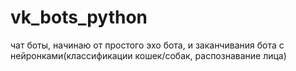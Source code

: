 # vk_bots_python
чат боты, начинаю от простого эхо бота, и заканчивания бота с нейронками(классификации кошек/собак, распознавание лица)
